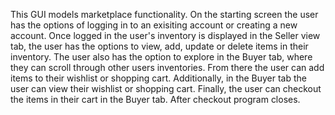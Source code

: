 This GUI models marketplace functionality. On the starting screen the user has the options of logging in to an exisiting account or creating a new account.
Once logged in the user's inventory is displayed in the Seller view tab, the user has the options to view, add, update or delete items in their inventory. 
The user also has the option to explore in the Buyer tab, where they can scroll through other users inventories. 
From there the user can add items to their wishlist or shopping cart.
Additionally, in the Buyer tab the user can view their wishlist or shopping cart.
Finally, the user can checkout the items in their cart in the Buyer tab.
After checkout program closes.
